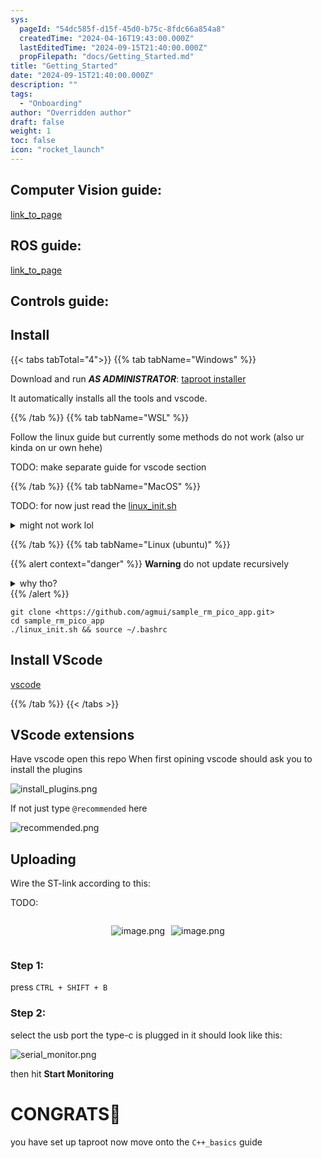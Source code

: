```yaml
---
sys:
  pageId: "54dc585f-d15f-45d0-b75c-8fdc66a854a8"
  createdTime: "2024-04-16T19:43:00.000Z"
  lastEditedTime: "2024-09-15T21:40:00.000Z"
  propFilepath: "docs/Getting_Started.md"
title: "Getting_Started"
date: "2024-09-15T21:40:00.000Z"
description: ""
tags:
  - "Onboarding"
author: "Overridden author"
draft: false
weight: 1
toc: false
icon: "rocket_launch"
---
```


## Computer Vision guide:

[link_to_page](86d45bc0-388b-4d26-8848-44f255f73d0e)

## ROS guide:

[link_to_page](3c76c1de-ec8f-46d6-8b0a-294005edc2d5)

## Controls guide:

## Install

{{< tabs tabTotal="4">}}
{{% tab tabName="Windows" %}}

Download and run _**AS ADMINISTRATOR**_: [taproot installer](https://github.com/Thornbots/TeachingFreshies/releases/tag/1.0)

It automatically installs all the tools and vscode.

{{% /tab %}}
{{% tab tabName="WSL" %}}

Follow the linux guide but currently some methods do not work (also ur kinda on ur own hehe)

TODO: make separate guide for vscode section

{{% /tab %}}
{{% tab tabName="MacOS" %}}

TODO: for now just read the [linux_init.sh](https://github.com/agmui/sample_rm_pico_app/blob/main/linux_init.sh)

<details>
<summary>might not work lol</summary>

`brew install libusb pkg-config`

Next install: [vscode](https://code.visualstudio.com/Download)

</details>

{{% /tab %}}
{{% tab tabName="Linux (ubuntu)" %}}

{{% alert context="danger" %}}
**Warning** do not update recursively
<details>
<summary>why tho?</summary>
There are some submodules that may go on for a while (like tinyusb) and I highly
recommend you don't need to get them.
If you want to see what submodules I update just look in `linux_init.sh`
</details>
{{% /alert %}}

```shell
git clone <https://github.com/agmui/sample_rm_pico_app.git>
cd sample_rm_pico_app
./linux_init.sh && source ~/.bashrc
```

## Install VScode

[vscode](https://code.visualstudio.com/Download)

{{% /tab %}}
{{< /tabs >}}

## VScode extensions

Have vscode open this repo
When first opining vscode should ask you to install the plugins

![install_plugins.png](https://prod-files-secure.s3.us-west-2.amazonaws.com/d518164a-d88e-44d1-a4ee-3adb3bd8bce0/89bd30f0-1825-4e77-867b-0a41ce370880/install_plugins.png?X-Amz-Algorithm=AWS4-HMAC-SHA256&X-Amz-Content-Sha256=UNSIGNED-PAYLOAD&X-Amz-Credential=ASIAZI2LB466YYGWK2HH%2F20250328%2Fus-west-2%2Fs3%2Faws4_request&X-Amz-Date=20250328T170731Z&X-Amz-Expires=3600&X-Amz-Security-Token=IQoJb3JpZ2luX2VjEPn%2F%2F%2F%2F%2F%2F%2F%2F%2F%2FwEaCXVzLXdlc3QtMiJGMEQCHz5KU2JCTN3zOGGbARWMcuWe%2BB9rm8NHDd1B57cATQwCIQCijQ%2FHyKu%2FuNBKMtxYo9sl8Y02WiDn84d8DjPp13r%2BbCr%2FAwhiEAAaDDYzNzQyMzE4MzgwNSIMMClrtVKnlrb6ONArKtwDizSPyOSkpKwB2lXm3FDhLVd%2BMSblkFyJHhvqKKKbFFVsfXab5XS43i12PNhJuj8Z84vhJV5kW8AqERV83hnvsckqclvqRSmYti5q%2FDvq2zJXrYlG79BTqV5N%2BsiML5bXCpM2W1u5hVnminRW5wHXSX54aVVuQRu25oLf1h3%2F4UqGk0oDvvU5rgd%2FrqiK6llqzX%2BenAyefzco7yyYUDo0vby0n902tZ2UfEMya3nP2AFpLiIKMoYsNGwEKx9oPmpa5gzWMgUbeFjXakBrB2Y0Cz8B3Q0jgZfYpPZT8VerR1TDTB4M4Dxp608zyhGNloWYEp3dmEy7iDlNdltDEY8vRyoliZAzXCMCOs2Sur%2FyPRmHWLcynREN%2BYJWjUETG3TBclgfr734eipU9Npe%2Btncqw5ltUc8%2BF7BfEW88KsJQGVj8U1pgKfSpe3FOAq9%2BkKsK5K1HzxJPfgb1qfWVUlnqRgoV%2Fqx0kFR8TFjuQAezsiGYsaoOkm746mRhsF9YonsAKcsxSskrO7lAUWXCIfMqYOdMPe2rwG%2Bg1gOHRELheo%2BOVUjbpilE0YVh0GkfB2LEvordmXDYqholwgcc95zXYWPsINEBOqCfVpsTXZjxLsEUS1fxcmkf878vT8wnKabvwY6pgG8hgB8ajYTvymsWf1hpo3PQNhLFplmBgmrI9gL3ZjWssa5t4mU4D6eK%2Bc3EioVS7AgrV3VUL18jkS7mWfxowQ7eti1vVC5M5CnGs9i%2Bt2x2HEL3vhnkYko82t%2Fw4ysyUpNKu2fCRLX22cjXLKXb5ZqfQ%2Fd4mHLLFaCM6dbaufy%2FPTzw%2FoAQc9MrZ3ZsAn2ohAkmc02YDgHSTZqondSmYdl4%2FhxPtJ9&X-Amz-Signature=b4ba0eb9ff81de9bb52815425051b43ce5dd3ef9b64458e4fb58a9c2140ae1b6&X-Amz-SignedHeaders=host&x-id=GetObject)

If not just type `@recommended` here  

![recommended.png](https://prod-files-secure.s3.us-west-2.amazonaws.com/d518164a-d88e-44d1-a4ee-3adb3bd8bce0/61e661e9-5d85-4dfc-be0d-8d2097a5e793/recommended.png?X-Amz-Algorithm=AWS4-HMAC-SHA256&X-Amz-Content-Sha256=UNSIGNED-PAYLOAD&X-Amz-Credential=ASIAZI2LB466YYGWK2HH%2F20250328%2Fus-west-2%2Fs3%2Faws4_request&X-Amz-Date=20250328T170731Z&X-Amz-Expires=3600&X-Amz-Security-Token=IQoJb3JpZ2luX2VjEPn%2F%2F%2F%2F%2F%2F%2F%2F%2F%2FwEaCXVzLXdlc3QtMiJGMEQCHz5KU2JCTN3zOGGbARWMcuWe%2BB9rm8NHDd1B57cATQwCIQCijQ%2FHyKu%2FuNBKMtxYo9sl8Y02WiDn84d8DjPp13r%2BbCr%2FAwhiEAAaDDYzNzQyMzE4MzgwNSIMMClrtVKnlrb6ONArKtwDizSPyOSkpKwB2lXm3FDhLVd%2BMSblkFyJHhvqKKKbFFVsfXab5XS43i12PNhJuj8Z84vhJV5kW8AqERV83hnvsckqclvqRSmYti5q%2FDvq2zJXrYlG79BTqV5N%2BsiML5bXCpM2W1u5hVnminRW5wHXSX54aVVuQRu25oLf1h3%2F4UqGk0oDvvU5rgd%2FrqiK6llqzX%2BenAyefzco7yyYUDo0vby0n902tZ2UfEMya3nP2AFpLiIKMoYsNGwEKx9oPmpa5gzWMgUbeFjXakBrB2Y0Cz8B3Q0jgZfYpPZT8VerR1TDTB4M4Dxp608zyhGNloWYEp3dmEy7iDlNdltDEY8vRyoliZAzXCMCOs2Sur%2FyPRmHWLcynREN%2BYJWjUETG3TBclgfr734eipU9Npe%2Btncqw5ltUc8%2BF7BfEW88KsJQGVj8U1pgKfSpe3FOAq9%2BkKsK5K1HzxJPfgb1qfWVUlnqRgoV%2Fqx0kFR8TFjuQAezsiGYsaoOkm746mRhsF9YonsAKcsxSskrO7lAUWXCIfMqYOdMPe2rwG%2Bg1gOHRELheo%2BOVUjbpilE0YVh0GkfB2LEvordmXDYqholwgcc95zXYWPsINEBOqCfVpsTXZjxLsEUS1fxcmkf878vT8wnKabvwY6pgG8hgB8ajYTvymsWf1hpo3PQNhLFplmBgmrI9gL3ZjWssa5t4mU4D6eK%2Bc3EioVS7AgrV3VUL18jkS7mWfxowQ7eti1vVC5M5CnGs9i%2Bt2x2HEL3vhnkYko82t%2Fw4ysyUpNKu2fCRLX22cjXLKXb5ZqfQ%2Fd4mHLLFaCM6dbaufy%2FPTzw%2FoAQc9MrZ3ZsAn2ohAkmc02YDgHSTZqondSmYdl4%2FhxPtJ9&X-Amz-Signature=58db7c5adb4d58b2f256f39c615772b84a29f30a40eb9eb612e4919a8e4f1463&X-Amz-SignedHeaders=host&x-id=GetObject)

## Uploading

Wire the ST-link according to this:

TODO:

<div style="display: flex;flex-direction: row; column-gap:10px; max-width: 630px;justify-content: center;">
<div>

![image.png](https://prod-files-secure.s3.us-west-2.amazonaws.com/d518164a-d88e-44d1-a4ee-3adb3bd8bce0/210ecb78-1116-4d7b-b9b7-2292f66fa2c2/image.png?X-Amz-Algorithm=AWS4-HMAC-SHA256&X-Amz-Content-Sha256=UNSIGNED-PAYLOAD&X-Amz-Credential=ASIAZI2LB466ZSKVJVSZ%2F20250328%2Fus-west-2%2Fs3%2Faws4_request&X-Amz-Date=20250328T170734Z&X-Amz-Expires=3600&X-Amz-Security-Token=IQoJb3JpZ2luX2VjEPn%2F%2F%2F%2F%2F%2F%2F%2F%2F%2FwEaCXVzLXdlc3QtMiJHMEUCIQCVvCfEWZwXydbLvDm4wopOtSj%2B9HBdPe%2FV1UJ8Ti%2ByqQIgbAeYBng1e6f5hlsPnSAbhnnAgHqrWVhr5rfdUNaiwnIq%2FwMIYhAAGgw2Mzc0MjMxODM4MDUiDNn9CJqP%2BSq3IKYYpSrcA%2FXwv4DB7Yg6nfHnHjEeG%2FH8GgwaUIj8l%2B1G5o32R2%2FduGPlQ0Ky4Q1oyRtW1nPLH7eVTfW15tGwsgVuYaDFe7uWIwxPL5t0oUXmx7ksRlBDJvqMp80%2FqgfSNN9Xm8IVmAkYBO6MIEwrI1KF6%2BtmXMM1JlpbL%2B2PHSEXR3Hj55JOJQpuh5QtJ9hJwSYBt7huajlFd9aLBX%2BXWPXqKozOoT4lAS%2Fd9FSp6eeKNs%2FK9%2BroCmF8uKehlJ9rsOgscpWWwCmmgqUshZC5mXtCNuFhx6JkfW6l4NAE4QldX7ZmzrS4aPy9Xshi91H5yuk%2BuDEfvOeqrTcfyUnFBdeon5nve2W5C7iysmjZi2Smb7%2BKnGpt9CrxyuBvdvfBc%2B1Fn1MdXPAUVeWlfsSkzmqlwzhvaE5M%2FpYlXVTXMfOoc96jT%2FNsVNekCDSeSN7O8rBOVYfZX5v7bVV8RXvdyK60ZNWM1zP%2BpM5048t1EgNyO%2BsuBt3BtJ%2FzKYn9B%2FZrM9jkkVPCXkKss6D81S4%2FYOp3XfMruiRntn86w%2FqyTyM%2BGKVD%2FzxRZc4VCC3CAtxzKEbqdOAfxJ2n07o%2Bkvb2ksQMQnNuJ4UyjZRCmGo4T0V2xvcu1kMBrcecFNA1UnrXMMKiML%2Blm78GOqUBz77ZBZ3k0FLRwbB2jtmxzCWc5WAlj3dvMVUvy6YVp7d1%2FViFE6KqqQZm5jkQP2b5INXiLKwbUAWy6yYA0Rgn0w0XCdgX86OBnX6HS9QzVlSUx4e%2FOQ36rnW17s5u1BJssRUKt2VsDKbhEHj%2BuX8VrYXil%2FRndjEAF903XEoGuqf7siaTvuZA9R9kX%2BC4hUB2%2BJjLF950KApyKlyvEL2AA6k9qsNp&X-Amz-Signature=d117caf25db2e6b49507aa9287e49f81d5f4678f3982575789e7ceb302b2ec48&X-Amz-SignedHeaders=host&x-id=GetObject)

</div>
<div>

![image.png](https://prod-files-secure.s3.us-west-2.amazonaws.com/d518164a-d88e-44d1-a4ee-3adb3bd8bce0/33a0fd0f-8ca6-4a86-8e09-26e95ded1fff/image.png?X-Amz-Algorithm=AWS4-HMAC-SHA256&X-Amz-Content-Sha256=UNSIGNED-PAYLOAD&X-Amz-Credential=ASIAZI2LB466ZNXJ2AKK%2F20250328%2Fus-west-2%2Fs3%2Faws4_request&X-Amz-Date=20250328T170735Z&X-Amz-Expires=3600&X-Amz-Security-Token=IQoJb3JpZ2luX2VjEPn%2F%2F%2F%2F%2F%2F%2F%2F%2F%2FwEaCXVzLXdlc3QtMiJGMEQCIC8GguseLjoVhD0Ohss66ZRW3v6YkoSsKKEU6H0Mwj%2BfAiAT5eI78fq9zEhgl9Us8ALWBkmlEEcaWhYWTABKz4bgqir%2FAwhiEAAaDDYzNzQyMzE4MzgwNSIMbg0ybYN%2BmTojjFvoKtwDAMWh6O67L3cI71ox%2Fm%2BAefC29ZyPwulrFm0YZhCnHrqte%2F4cmQ5JKpomcRppNYtN9iJH%2BCrOJ%2BhEHRdRZzCQ1JXROzGS92Z%2Ff0hEPraZ3OFrB81%2Bjmn84fuxgHGCihAxBedEdj2V9AZ3X99h%2FyhSjYhwJ8JnF75hq%2BHJ7QXtHLt28E6oz4IPqjeDy3BgixyUZN45BmwrkKwpKTjNgeyxE5bkDEAJfTj2ag6RdJVCbbrHkhLnZpFtq5VDdtnuH1MVWykCf002te5rYkTlCr%2FPSWSqA%2BBHJhykL%2BYewG3AU70uWdqoYlwxZWpe28dh9lPZiN945vbz76CSU%2FMZW9hJzWqCdi4Qzse%2BSNTl91%2BcCZ9xTGBfUIoPAk1fJYmB2v8t9CUFJ92x1qW2LDIrghBsx3p9o4%2BctObQp%2BY2YG0SBKPgVDvnQet2a7fJmiCvC60CesFH7M%2ByGDJyM9tEqmNhirplmQW%2F1n4tB5JQxaKOZShto6LWdDSRULmnggIW80WXeHU2Pj9aD%2FfipN5%2BKZhBIdADfr5NJmTGS5RdE9HvFLCvpuA0Ps45Mo3UgA3eKR5NooaVAWsXEBXWGinq6btqorHtP0t1IWelwnTe%2BkE1Xxq5pU%2B5ndYkF%2F%2BqsCQwnaabvwY6pgFiI%2FAo0ucDqv8XVRybHYClUTmlgr96kKjfCSygcMmdj02B2y5fZBcNEM4egsrnmai7BUclJgWapa9FPclgTJ38fxvHXLMd8i3J3m0RMMe8aIjNEn2Szb56QdfXhUWiSYwiGJnYJ4MBq45axOq%2FZqhJPlOhVjy6j6Z50OQfK0z2vvkQ7BziSwrNOfsDXWUuVUVEmq%2FXU4iqOaExXWu%2Bkl3rD0D0C0%2Fs&X-Amz-Signature=3ac5a0763259322a877b58a5348e8efebca67d84801687eeb23b3d5bf3105327&X-Amz-SignedHeaders=host&x-id=GetObject)

</div>
</div>

### Step 1:

press `CTRL + SHIFT + B`

### Step 2:

select the usb port the type-c is plugged in it should look like this:

![serial_monitor.png](https://prod-files-secure.s3.us-west-2.amazonaws.com/d518164a-d88e-44d1-a4ee-3adb3bd8bce0/f03f4774-05d4-4393-b6a0-d5efb6d315ab/serial_monitor.png?X-Amz-Algorithm=AWS4-HMAC-SHA256&X-Amz-Content-Sha256=UNSIGNED-PAYLOAD&X-Amz-Credential=ASIAZI2LB466YYGWK2HH%2F20250328%2Fus-west-2%2Fs3%2Faws4_request&X-Amz-Date=20250328T170731Z&X-Amz-Expires=3600&X-Amz-Security-Token=IQoJb3JpZ2luX2VjEPn%2F%2F%2F%2F%2F%2F%2F%2F%2F%2FwEaCXVzLXdlc3QtMiJGMEQCHz5KU2JCTN3zOGGbARWMcuWe%2BB9rm8NHDd1B57cATQwCIQCijQ%2FHyKu%2FuNBKMtxYo9sl8Y02WiDn84d8DjPp13r%2BbCr%2FAwhiEAAaDDYzNzQyMzE4MzgwNSIMMClrtVKnlrb6ONArKtwDizSPyOSkpKwB2lXm3FDhLVd%2BMSblkFyJHhvqKKKbFFVsfXab5XS43i12PNhJuj8Z84vhJV5kW8AqERV83hnvsckqclvqRSmYti5q%2FDvq2zJXrYlG79BTqV5N%2BsiML5bXCpM2W1u5hVnminRW5wHXSX54aVVuQRu25oLf1h3%2F4UqGk0oDvvU5rgd%2FrqiK6llqzX%2BenAyefzco7yyYUDo0vby0n902tZ2UfEMya3nP2AFpLiIKMoYsNGwEKx9oPmpa5gzWMgUbeFjXakBrB2Y0Cz8B3Q0jgZfYpPZT8VerR1TDTB4M4Dxp608zyhGNloWYEp3dmEy7iDlNdltDEY8vRyoliZAzXCMCOs2Sur%2FyPRmHWLcynREN%2BYJWjUETG3TBclgfr734eipU9Npe%2Btncqw5ltUc8%2BF7BfEW88KsJQGVj8U1pgKfSpe3FOAq9%2BkKsK5K1HzxJPfgb1qfWVUlnqRgoV%2Fqx0kFR8TFjuQAezsiGYsaoOkm746mRhsF9YonsAKcsxSskrO7lAUWXCIfMqYOdMPe2rwG%2Bg1gOHRELheo%2BOVUjbpilE0YVh0GkfB2LEvordmXDYqholwgcc95zXYWPsINEBOqCfVpsTXZjxLsEUS1fxcmkf878vT8wnKabvwY6pgG8hgB8ajYTvymsWf1hpo3PQNhLFplmBgmrI9gL3ZjWssa5t4mU4D6eK%2Bc3EioVS7AgrV3VUL18jkS7mWfxowQ7eti1vVC5M5CnGs9i%2Bt2x2HEL3vhnkYko82t%2Fw4ysyUpNKu2fCRLX22cjXLKXb5ZqfQ%2Fd4mHLLFaCM6dbaufy%2FPTzw%2FoAQc9MrZ3ZsAn2ohAkmc02YDgHSTZqondSmYdl4%2FhxPtJ9&X-Amz-Signature=887b58bf3bc8acba9d4d3e9d7775db7c3c1fe5c2f49e31ce629bcd764630b76d&X-Amz-SignedHeaders=host&x-id=GetObject)

then hit **Start Monitoring**

# CONGRATS🎉

you have set up taproot now move onto the `C++_basics` guide
